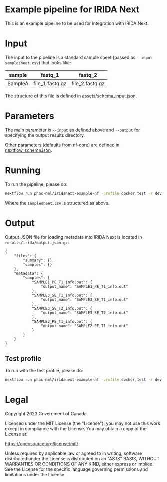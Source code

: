 # Example pipeline for IRIDA Next

This is an example pipeline to be used for integration with IRIDA Next.

# Input

The input to the pipeline is a standard sample sheet (passed as `--input samplesheet.csv`) that looks like:

| sample  | fastq_1         | fastq_2         |
| ------- | --------------- | --------------- |
| SampleA | file_1.fastq.gz | file_2.fastq.gz |

The structure of this file is defined in [assets/schema_input.json](assets/schema_input.json).

# Parameters

The main parameter is `--input` as defined above and `--output` for specifying the output results directory.

Other parameters (defaults from nf-core) are defined in [nextflow_schema.json](nextflow_schmea.json).

# Running

To run the pipeline, please do:

```bash
nextflow run phac-nml/iridanext-example-nf -profile docker,test -r dev -latest --input samplesheet.csv --outdir results
```

Where the `samplesheet.csv` is structured as above.

# Output

Output JSON file for loading metadata into IRIDA Next is located in `results/irida/output.json.gz`:

```
{
    "files": {
        "summary": {},
        "samples": {}
    },
    "metadata": {
        "samples": {
            "SAMPLE1_PE_T1_info.out": {
                "output_name": "SAMPLE1_PE_T1_info.out"
            },
            "SAMPLE3_SE_T1_info.out": {
                "output_name": "SAMPLE3_SE_T1_info.out"
            },
            "SAMPLE3_SE_T2_info.out": {
                "output_name": "SAMPLE3_SE_T2_info.out"
            },
            "SAMPLE2_PE_T1_info.out": {
                "output_name": "SAMPLE2_PE_T1_info.out"
            }
        }
    }
}
```

## Test profile

To run with the test profile, please do:

```bash
nextflow run phac-nml/iridanext-example-nf -profile docker,test -r dev -latest --outdir results
```

# Legal

Copyright 2023 Government of Canada

Licensed under the MIT License (the "License"); you may not use
this work except in compliance with the License. You may obtain a copy of the
License at:

https://opensource.org/license/mit/

Unless required by applicable law or agreed to in writing, software distributed
under the License is distributed on an "AS IS" BASIS, WITHOUT WARRANTIES OR
CONDITIONS OF ANY KIND, either express or implied. See the License for the
specific language governing permissions and limitations under the License.
